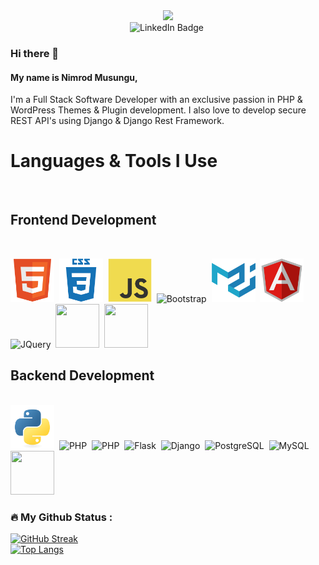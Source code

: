 <div id="header" align="center">
  <img src="https://media.giphy.com/media/M9gbBd9nbDrOTu1Mqx/giphy.gif" width="100"/>
</div>
<div id="badges" align="center">
  <img src="https://img.shields.io/badge/LinkedIn-blue?style=for-the-badge&logo=linkedin&logoColor=white" alt="LinkedIn Badge"/>
  <img src="https://komarev.com/ghpvc/?username=bignimz&style=flat-square&color=blue" alt=""/>
</div>

### Hi there 👋

#### My name is Nimrod Musungu,

I'm a Full Stack Software Developer with an exclusive passion in PHP & WordPress Themes & Plugin development. I also love to develop secure REST API's using Django & Django Rest Framework.

# Languages & Tools I Use
<br>

## Frontend Development
<br>

<div>
  
   <img src="https://github.com/devicons/devicon/blob/master/icons/html5/html5-original.svg" title="HTML5" alt="HTML" width="70" height="70"/>&nbsp;
  <img src="https://github.com/devicons/devicon/blob/master/icons/css3/css3-plain-wordmark.svg"  title="CSS3" alt="CSS" width="70" height="70"/>&nbsp;
  <img src="https://github.com/devicons/devicon/blob/master/icons/javascript/javascript-original.svg" title="JavaScript" alt="JavaScript" width="70" height="70"/>&nbsp;
  <img src="https://cdn.jsdelivr.net/gh/devicons/devicon/icons/bootstrap/bootstrap-original-wordmark.svg" title="Bootstrap" alt="Bootstrap" width="70" height="70"/>&nbsp;
  <img src="https://github.com/devicons/devicon/blob/master/icons/materialui/materialui-original.svg" title="Material UI" alt="Material UI" width="70" height="70"/>&nbsp;
  <img src="https://github.com/devicons/devicon/blob/master/icons/angularjs/angularjs-original.svg" title="angularjs" alt="Angularjs" width="70" height="70"/>&nbsp;
  <img src="https://cdn.jsdelivr.net/gh/devicons/devicon/icons/jquery/jquery-plain-wordmark.svg" title="JQuery" alt="JQuery" width="70" height="70"/>&nbsp;
  <img src="https://cdn.jsdelivr.net/gh/devicons/devicon/icons/react/react-original-wordmark.svg" width="70" height="70" />&nbsp;
  <img src="https://cdn.jsdelivr.net/gh/devicons/devicon/icons/nextjs/nextjs-original-wordmark.svg" width="70" height="70"  />&nbsp;

</div>

## Backend Development
<br>

<div>
  <img src="https://github.com/devicons/devicon/blob/master/icons/python/python-original.svg" title="python" alt="Python" width="70" height="70"/>&nbsp;
  <img src="https://cdn.jsdelivr.net/gh/devicons/devicon/icons/php/php-original.svg" title="PHP" alt="PHP" width="70" height="70"/>&nbsp;
  <img src="https://cdn.jsdelivr.net/gh/devicons/devicon/icons/symfony/symfony-original.svg" title="Symfony" alt="PHP" width="70" height="70"/>&nbsp;
  <img src="https://cdn.jsdelivr.net/gh/devicons/devicon/icons/flask/flask-original.svg" title="Flask" alt="Flask" width="70" height="70"/>&nbsp;
  <img src="https://cdn.jsdelivr.net/gh/devicons/devicon/icons/django/django-plain.svg" title="Django" alt="Django" width="70" height="70"/>&nbsp;
  <img src="https://cdn.jsdelivr.net/gh/devicons/devicon/icons/postgresql/postgresql-original.svg" title="PostgreSQL" alt="PostgreSQL" width="70" height="70"/>&nbsp;
  <img src="https://cdn.jsdelivr.net/gh/devicons/devicon/icons/mysql/mysql-original.svg" title="MySQL" alt="MySQL" width="70" height="70"/>&nbsp;
  <img src="https://cdn.jsdelivr.net/gh/devicons/devicon/icons/wordpress/wordpress-plain-wordmark.svg" width="70" height="70" />&nbsp;
</div>

### :fire: My Github Status :

[![GitHub Streak](http://github-readme-streak-stats.herokuapp.com?user=bignimz&date_format=M%20j%5B%2C%20Y%5D&sideLabels=BB2727)](https://git.io/streak-stats)
<br>
[![Top Langs](https://github-readme-stats.vercel.app/api/top-langs/?username=bignimz&layout=compact&theme=vision-friendly-dark)](https://github.com/anuraghazra/github-readme-stats)

<!--
**bignimz/bignimz** is a ✨ _special_ ✨ repository because its `README.md` (this file) appears on your GitHub profile.

Here are some ideas to get you started:

- 🔭 I’m currently working on ...
- 🌱 I’m currently learning Python | Flask & Django
- 👯 I’m looking to collaborate on any project that Involves API integration
- 🤔 I’m looking for help with ...
- 💬 Ask me about ...
- 📫 How to reach me: ...
- 😄 Pronouns: ...
- ⚡ Fun fact: Happy Clients, Make Me Sleep Well At Night!
-->
